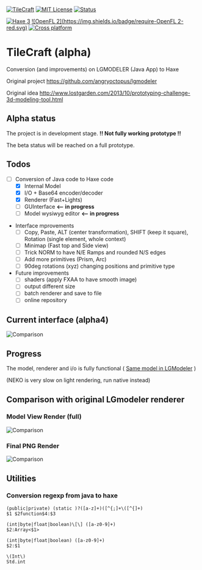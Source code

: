 [![TileCraft](https://img.shields.io/badge/app-TileCraft%201.0.0%20alpha4-brightgreen.svg)]()
[![MIT License](https://img.shields.io/badge/license-GNU%20GPL%203-blue.svg)](LICENSE)
[![Status](https://img.shields.io/badge/status-Alpha-orange.svg)](#)

[![Haxe 3](https://img.shields.io/badge/language-Haxe%203-orange.svg)](http://www.haxe.org)
[![OpenFL 2](https://img.shields.io/badge/require-OpenFL 2-red.svg)](http://www.openfl.org)
[![Cross platform](https://img.shields.io/badge/platform-cross%20platform-lightgrey.svg)](http://www.openfl.org)

# TileCraft (alpha)

Conversion (and improvements) on LGMODELER (Java App) to Haxe

Original project https://github.com/angryoctopus/lgmodeler

Original idea http://www.lostgarden.com/2013/10/prototyping-challenge-3d-modeling-tool.html

## Alpha status

The project is in development stage. **!! Not fully working prototype !!**

The beta status will be reached on a full prototype.

## Todos

 - [ ] Conversion of Java code to Haxe code
   - [x] Internal Model
   - [x] I/O + Base64 encoder/decoder
   - [x] Renderer (Fast+Lights)
   - [ ] GUInterface **<-- in progress**
   - [ ] Model wysiwyg editor **<-- in progress**
 - Interface mprovements
   - [ ] Copy, Paste, ALT (center transformation), SHIFT (keep it square), Rotation (single element, whole context)
   - [ ] Minimap (Fast top and Side view)
   - [ ] Trick NORM to have N/E Ramps and rounded N/S edges
   - [ ] Add more primitives (Prism, Arc)
   - [ ] 90deg rotations (xyz) changing positions and primitive type
 - Future improvements
   - [ ] shaders (apply FXAA to have smooth image)
   - [ ] output different size
   - [ ] batch renderer and save to file
   - [ ] online repository

## Current interface (alpha4)
![Comparison](https://dl.dropboxusercontent.com/u/683344/akifox/tilecraft/git/interface.png)

## Progress

The model, renderer and i/o is fully functional ( [Same model in LGModeler](http://www.angryoctopus.co.nz/lgmodler/index.php?model=FQQA____Ezw5DkBLCjwAWldvAGlIj1CrKhJwRZrNMEtIzmJFGhKCq5rNAiNnvALNRc0CzXgSAiNFEgJ4Zg9MacxpDng7eEMS3gFD3t4BAy3eAUBF3gFDq-8B) )

(NEKO is very slow on light rendering, run native instead)

## Comparison with original LGmodeler renderer

### Model View Render (full)
![Comparison](https://dl.dropboxusercontent.com/u/683344/akifox/tilecraft/git/comparison.png)

### Final PNG Render
![Comparison](https://dl.dropboxusercontent.com/u/683344/akifox/tilecraft/git/rendercomparison.png)

## Utilities

### Conversion regexp from java to haxe

````
(public|private) (static )?([a-z]+)([^{;]+\([^{]+)
$1 $2function$4:$3
````
````
(int|byte|float|boolean)\[\] ([a-z0-9]+)
$2:Array<$1>
````
````
(int|byte|float|boolean) ([a-z0-9]+)
$2:$1
````
````
\(Int\)
Std.int
````

